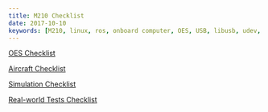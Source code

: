 ```yaml
---
title: M210 Checklist
date: 2017-10-10
keywords: [M210, linux, ros, onboard computer, OES, USB, libusb, udev, configuration]
---
```


[OES Checklist](oes-checklist.html)

[Aircraft Checklist](aircraft-checklist.html)

[Simulation Checklist](simulation-checklist.html)

[Real-world Tests Checklist](real-world-test-checklist.html)
